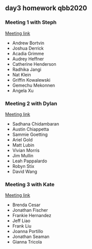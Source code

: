 ## day3 homework qbb2020

### Meeting 1 with Steph
[Meeting link](https://jhubluejays.zoom.us/j/91864748227)

* Andrew Bortvin
* Joshua Derrick
* Acadia Grimme
* Audrey Heffner
* Catherine Henderson
* Radhika Jangi
* Nat Klein
* Griffin Kowalewski
* Gemechu Mekonnen
* Angela Xu

### Meeting 2 with Dylan
[Meeting link](https://jhubluejays.zoom.us/j/94708502684)

* Sadhana Chidambaran
* Austin Chiappetta
* Sammie Goetting
* Ariel Gold
* Matt Lubin
* Vivian Morris
* Jim Mullin
* Leah Pappalardo
* Robyn Stix
* David Wang


### Meeting 3 with Kate
[Meeting link](https://jhubluejays.zoom.us/j/92277460768)

* Brenda Cesar
* Jonathan Fischer
* Frankie Hernandez
* Jeff Liao
* Frank Liu
* Joanna Portillo
* Jonathan Seaman
* Gianna Tricola
